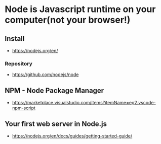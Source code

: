 

# Node is Javascript runtime on your computer(not your browser!)

## Install

* https://nodejs.org/en/

### Repository
* https://github.com/nodejs/node



## NPM - Node Package Manager

* https://marketplace.visualstudio.com/items?itemName=eg2.vscode-npm-script

## Your first web server in Node.js

* https://nodejs.org/en/docs/guides/getting-started-guide/
